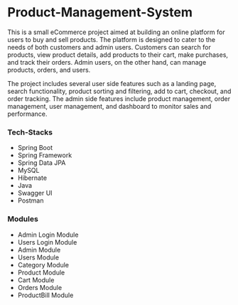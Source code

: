 # Product-Management-System
This is a small eCommerce project aimed at building an online platform for users to buy and sell products. The platform is designed to cater to the needs of both customers and admin users. Customers can search for products, view product details, add products to their cart, make purchases, and track their orders. Admin users, on the other hand, can manage products, orders, and users.

The project includes several user side features such as a landing page, search functionality, product sorting and filtering, add to cart, checkout, and order tracking. The admin side features include product management, order management, user management, and dashboard to monitor sales and performance.


### Tech-Stacks

- Spring Boot 
- Spring Framework
- Spring Data JPA 
- MySQL 
- Hibernate
- Java
- Swagger UI
- Postman


### Modules
-  Admin Login Module
-  Users Login Module
-  Admin Module
-  Users Module
-  Category Module
-  Product Module
-  Cart Module
-  Orders Module
-  ProductBill Module
